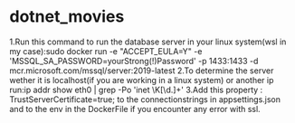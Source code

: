 # dotnet_movies
1.Run this command to run the database server in your linux system(wsl in my case):sudo docker run -e "ACCEPT_EULA=Y" -e 'MSSQL_SA_PASSWORD=yourStrong(!)Password' -p 1433:1433 -d mcr.microsoft.com/mssql/server:2019-latest
2.To determine the server wether it is localhost(if you are working in a linux system) or another ip run:ip addr show eth0 | grep -Po 'inet \K[\d.]+'
3.Add this property : TrustServerCertificate=true; to the connectionstrings in appsettings.json and to the env in the DockerFile if you encounter any error with ssl. 
